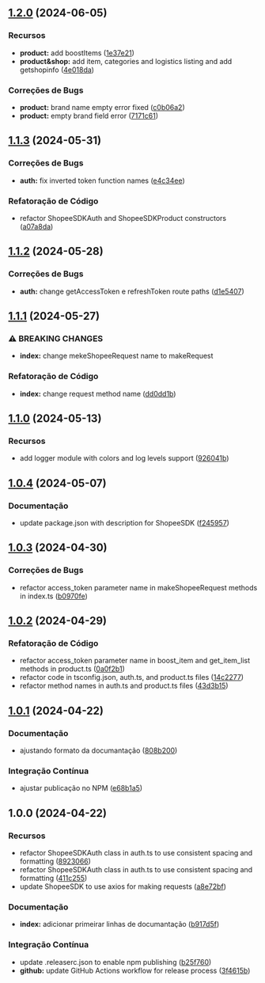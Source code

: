 ## [1.2.0](https://github.com/Avantpro/Avantpro-ShopeeSDK/compare/v1.1.3...v1.2.0) (2024-06-05)


### Recursos

* **product:** add boostItems ([1e37e21](https://github.com/Avantpro/Avantpro-ShopeeSDK/commit/1e37e2183b17a3da90fa818d85da206e333643a6))
* **product&shop:** add item, categories and logistics listing and add getshopinfo ([4e018da](https://github.com/Avantpro/Avantpro-ShopeeSDK/commit/4e018dada766a9b06339f23a6cfad76c7e60a042))


### Correções de Bugs

* **product:** brand name empty error fixed ([c0b06a2](https://github.com/Avantpro/Avantpro-ShopeeSDK/commit/c0b06a282aeff73f498eee34480ba6c446e7c4f2))
* **product:** empty brand field error ([7171c61](https://github.com/Avantpro/Avantpro-ShopeeSDK/commit/7171c6150a6fc347dc9af4b81cfe97dd661d800b))

## [1.1.3](https://github.com/Avantpro/Avantpro-ShopeeSDK/compare/v1.1.2...v1.1.3) (2024-05-31)


### Correções de Bugs

* **auth:** fix inverted token function names ([e4c34ee](https://github.com/Avantpro/Avantpro-ShopeeSDK/commit/e4c34ee1762e885b323ad083abd84d472ce576d3))


### Refatoração de Código

* refactor ShopeeSDKAuth and ShopeeSDKProduct constructors ([a07a8da](https://github.com/Avantpro/Avantpro-ShopeeSDK/commit/a07a8dabc501119d72ca726edf0b07791f0cf133))

## [1.1.2](https://github.com/Avantpro/Avantpro-ShopeeSDK/compare/v1.1.1...v1.1.2) (2024-05-28)


### Correções de Bugs

* **auth:** change getAccessToken e refreshToken route paths ([d1e5407](https://github.com/Avantpro/Avantpro-ShopeeSDK/commit/d1e540704e3618f3a789f4a46ffaea662093aa09))

## [1.1.1](https://github.com/Avantpro/Avantpro-ShopeeSDK/compare/v1.1.0...v1.1.1) (2024-05-27)


### ⚠ BREAKING CHANGES

* **index:** change mekeShopeeRequest name to makeRequest

### Refatoração de Código

* **index:** change request method name ([dd0dd1b](https://github.com/Avantpro/Avantpro-ShopeeSDK/commit/dd0dd1b25ab0b85e1a29305cf546f60ef47b64b3))

## [1.1.0](https://github.com/Avantpro/Avantpro-ShopeeSDK/compare/v1.0.4...v1.1.0) (2024-05-13)


### Recursos

* add logger module with colors and log levels support ([926041b](https://github.com/Avantpro/Avantpro-ShopeeSDK/commit/926041b9a66620cc6bbc9f2ae635097d7ea11bbe))

## [1.0.4](https://github.com/Avantpro/Avantpro-ShopeeSDK/compare/v1.0.3...v1.0.4) (2024-05-07)


### Documentação

* update package.json with description for ShopeeSDK ([f245957](https://github.com/Avantpro/Avantpro-ShopeeSDK/commit/f2459577d398c60455cd3285de240e5f09624268))

## [1.0.3](https://github.com/Avantpro/Avantpro-ShopeeSDK/compare/v1.0.2...v1.0.3) (2024-04-30)


### Correções de Bugs

* refactor access_token parameter name in makeShopeeRequest methods in index.ts ([b0970fe](https://github.com/Avantpro/Avantpro-ShopeeSDK/commit/b0970fe2e49f2d3da4ab726f0b83ce19ea2c853f))

## [1.0.2](https://github.com/Avantpro/Avantpro-ShopeeSDK/compare/v1.0.1...v1.0.2) (2024-04-29)


### Refatoração de Código

* refactor access_token parameter name in boost_item and get_item_list methods in product.ts ([0a0f2b1](https://github.com/Avantpro/Avantpro-ShopeeSDK/commit/0a0f2b1fcdf4abf2aacc79dc3e8a3f378a08d4eb))
* refactor code in tsconfig.json, auth.ts, and product.ts files ([14c2277](https://github.com/Avantpro/Avantpro-ShopeeSDK/commit/14c2277f6fe713c16eb62016c7cc70c2846668c4))
* refactor method names in auth.ts and product.ts files ([43d3b15](https://github.com/Avantpro/Avantpro-ShopeeSDK/commit/43d3b151ec3a166ff0554d2ca459566571a9295a))

## [1.0.1](https://github.com/Avantpro/Avantpro-ShopeeSDK/compare/v1.0.0...v1.0.1) (2024-04-22)


### Documentação

* ajustando formato da documantação ([808b200](https://github.com/Avantpro/Avantpro-ShopeeSDK/commit/808b200c37aa020c113fcd660f928fffe54a33b7))


### Integração Contínua

* ajustar publicação no NPM ([e68b1a5](https://github.com/Avantpro/Avantpro-ShopeeSDK/commit/e68b1a5cff0b710f2b9c3db4642f5384b761047a))

## 1.0.0 (2024-04-22)


### Recursos

* refactor ShopeeSDKAuth class in auth.ts to use consistent spacing and formatting ([8923066](https://github.com/Avantpro/Avantpro-ShopeeSDK/commit/892306613eaaf1c06a9e862d3d8eef21c3136815))
* refactor ShopeeSDKAuth class in auth.ts to use consistent spacing and formatting ([411c255](https://github.com/Avantpro/Avantpro-ShopeeSDK/commit/411c255084a7e561705133bbce8b5895f417b139))
* update ShopeeSDK to use axios for making requests ([a8e72bf](https://github.com/Avantpro/Avantpro-ShopeeSDK/commit/a8e72bf3847bb0a9861ba39d1a1cddd732698ae2))


### Documentação

* **index:** adicionar primeirar linhas de documantação ([b917d5f](https://github.com/Avantpro/Avantpro-ShopeeSDK/commit/b917d5fc792036604ef441d689be9ddc15cae5d3))


### Integração Contínua

* update .releaserc.json to enable npm publishing ([b25f760](https://github.com/Avantpro/Avantpro-ShopeeSDK/commit/b25f760a204fe5826b5110c217e50f898da17206))
* **github:** update GitHub Actions workflow for release process ([3f4615b](https://github.com/Avantpro/Avantpro-ShopeeSDK/commit/3f4615b9302dc6b25dfd13a7438360412a624fe2))
